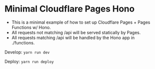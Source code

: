 # Minimal Cloudflare Pages Hono
- This is a minimal example of how to set up Cloudflare Pages + Pages Functions w/ Hono.
- All requests not matching /api will be served statically by Pages.
- All requests matching /api will be handled by the Hono app in ./functions.

Develop: `yarn run dev`

Deploy: `yarn run deploy`